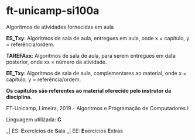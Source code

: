 # ft-unicamp-si100a
Algoritmos de atividades fornecidas em aula

**ES_Txy**: Algoritmos de sala de aula, entregues em aula, onde x = capítulo, y = referência/ordem.

**TAREFAxx**: Algoritmos de sala de aula, para serem entregues em data posterior, onde xx = número da atividade.

**EE_Txy**: Algoritmos de sala de aula, complementares ao material, onde x = capítulo, y = referência/ordem.




__Os capítulos são referentes ao material oferecido pelo instrutor da disciplina.__




FT-Unicamp, Limeira, 2019 - Algoritmos e Programação de Computadores I

Linguagem utilizada: **C**


_| ES: **E**xercícios de **S**ala
_| EE: **E**xercícios **E**xtras

